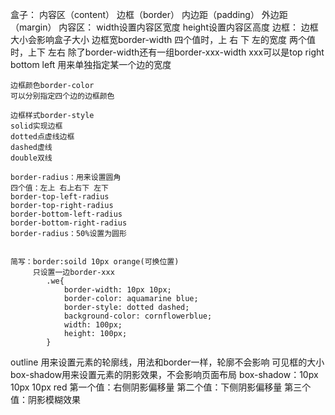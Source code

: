 盒子：
	内容区（content）
	边框（border）
	内边距（padding）
	外边距（margin）
内容区：
	width设置内容区宽度
	height设置内容区高度
边框：
边框大小会影响盒子大小
	边框宽border-width
		四个值时，上 右 下 左的宽度
		两个值时，上下 左右
		除了border-width还有一组border-xxx-width
		xxx可以是top right bottom left
		用来单独指定某一个边的宽度
	
	边框颜色border-color
	可以分别指定四个边的边框颜色
	
	边框样式border-style
	solid实现边框
	dotted点虚线边框
	dashed虚线
	double双线
	
	border-radius：用来设置圆角
	四个值：左上 右上右下 左下
	border-top-left-radius
	border-top-right-radius
	border-bottom-left-radius
	border-bottom-right-radius
	border-radius：50%设置为圆形
	
	
	简写：border:soild 10px orange(可换位置)
	     只设置一边border-xxx
			.we{
				border-width: 10px 10px;
				border-color: aquamarine blue;
				border-style: dotted dashed;
				background-color: cornflowerblue;
				width: 100px;
				height: 100px;
			}

outline 用来设置元素的轮廓线，用法和border一样，轮廓不会影响
可见框的大小
box-shadow用来设置元素的阴影效果，不会影响页面布局
box-shadow：10px 10px 10px red 
	第一个值：右侧阴影偏移量
	第二个值：下侧阴影偏移量
	第三个值：阴影模糊效果
	
	